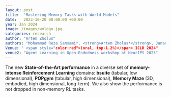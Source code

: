 ```yaml
---
layout: post
title:  "Mastering Memory Tasks with World Models"
date:   2023-10-20 00:00:00 +00:00
year: Jan 2024
image: /images/wmlogo.jpg
categories: research
author: "Artem Zholus"
authors: "Mohammad Reza Samsami*, <strong>Artem Zholus*</strong>, Janarthanan Rajendran, Sarath Chandar"
Venue: " <span style="color:red">(oral, top-1.2%)</span> ICLR 2024"
venue2: "Agent Learning in Open-Endedness workshop at NeurIPS 2023"
---
```

The new **State-of-the-Art performance** in a diverse set of **memory-intense Reinforcement Learning** domains: **bsuite** (tabular, low dimensional), **POPgym** (tabular, high dimensional), **Memory Maze** (3D, embodied, high dimensional, long-term). We also show the performance is not dropped in non-memory RL tasks.

    
